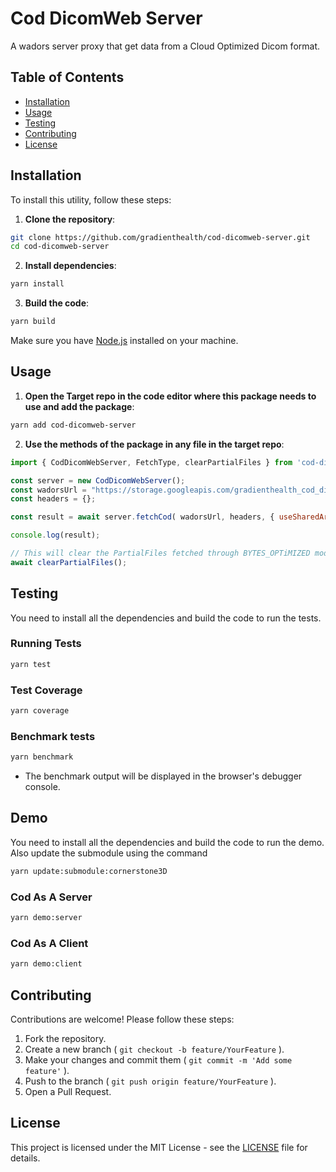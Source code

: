 # Cod DicomWeb Server

A wadors server proxy that get data from a Cloud Optimized Dicom format.

## Table of Contents

- [Installation](#installation)
- [Usage](#usage)
- [Testing](#testing)
- [Contributing](#contributing)
- [License](#license)

## Installation

To install this utility, follow these steps:

1. **Clone the repository**:

```bash
git clone https://github.com/gradienthealth/cod-dicomweb-server.git
cd cod-dicomweb-server
```

2. **Install dependencies**:

```bash
yarn install
```

3. **Build the code**:

```bash
yarn build
```

Make sure you have [Node.js](https://nodejs.org/) installed on your machine.

## Usage

1. **Open the Target repo in the code editor where this package needs to use and add the package**:

```bash
yarn add cod-dicomweb-server
```

2. **Use the methods of the package in any file in the target repo**:

```javaScript
import { CodDicomWebServer, FetchType, clearPartialFiles } from 'cod-dicomweb-server';

const server = new CodDicomWebServer();
const wadorsUrl = "https://storage.googleapis.com/gradienthealth_cod_dicomweb_public_benchmark/v1/dicomweb/studies/1.2.826.0.1.3680043.8.498.25373200666081576206661715880670310913/series/1.2.826.0.1.3680043.8.498.17065113110917795618106606234460323040/instances/1.3.6.1.4.1.14519.5.2.1.7009.2403.109731662822930985185381565631/frames/1";
const headers = {};

const result = await server.fetchCod( wadorsUrl, headers, { useSharedArrayBuffer: true, fetchType: FetchType.BYTES_OPTIMIZED, });

console.log(result);

// This will clear the PartialFiles fetched through BYTES_OPTiMIZED mode from the OPFS.
await clearPartialFiles();
```

## Testing

You need to install all the dependencies and build the code to run the tests.

### Running Tests

```bash
yarn test
```

### Test Coverage

```bash
yarn coverage
```

### Benchmark tests

```bash
yarn benchmark
```

- The benchmark output will be displayed in the browser's debugger console.

## Demo

You need to install all the dependencies and build the code to run the demo.<br>
Also update the submodule using the command

```bash
yarn update:submodule:cornerstone3D
```

### Cod As A Server

```bash
yarn demo:server
```

### Cod As A Client

```bash
yarn demo:client
```

## Contributing

Contributions are welcome! Please follow these steps:

1. Fork the repository.
2. Create a new branch ( `git checkout -b feature/YourFeature` ).
3. Make your changes and commit them ( `git commit -m 'Add some feature'` ).
4. Push to the branch ( `git push origin feature/YourFeature` ).
5. Open a Pull Request.

## License

This project is licensed under the MIT License - see the [LICENSE](LICENSE) file for details.
